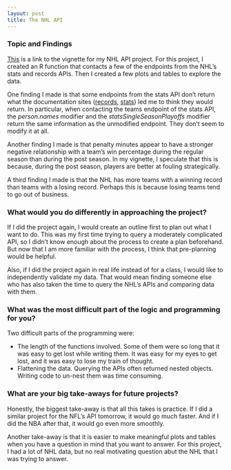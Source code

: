 ```yaml
---
layout: post
title: The NHL API
---
```


### Topic and Findings 

[This](https://jkburrows.github.io/Project-1/) is a link to the vignette for my NHL API project. For this project, I created an R function that contacts a few of the endpoints from the NHL’s stats and records APIs. Then I created a few plots and tables to explore the data. 

One finding I made is that some endpoints from the stats API don’t return what the documentation sites ([records](https://gitlab.com/dword4/nhlapi/-/blob/master/records-api.md), [stats](https://gitlab.com/dword4/nhlapi/-/blob/master/stats-api.md)) led me to think they would return. In particular, when contacting the teams endpoint of the stats API, the *person.names* modifier and the *statsSingleSeasonPlayoffs* modifier return the same information as the unmodified endpoint. They don’t seem to modify it at all. 

Another finding I made is that penalty minutes appear to have a stronger negative relationship with a team’s win percentage during the regular season than during the post season. In my vignette, I speculate that this is because, during the post season, players are better at fouling strategically. 

A third finding I made is that the NHL has more teams with a winning record than teams with a losing record. Perhaps this is because losing teams tend to go out of business. 

### What would you do differently in approaching the project?

If I did the project again, I would create an outline first to plan out what I want to do. This was my first time trying to query a moderately complicated API, so I didn’t know enough about the process to create a plan beforehand. But now that I am more familiar with the process, I think that pre-planning would be helpful. 

Also, if I did the project again in real life instead of for a class, I would like to independently validate my data. That would mean finding someone else who has also taken the time to query the NHL’s APIs and comparing data with them. 

### What was the most difficult part of the logic and programming for you?

Two difficult parts of the programming were: 

* The length of the functions involved. Some of them were so long that it was easy to get lost while writing them. It was easy for my eyes to get lost, and it was easy to lose my train of thought. 
* Flattening the data. Querying the APIs often returned nested objects. Writing code to un-nest them was time consuming. 

### What are your big take-aways for future projects?

Honestly, the biggest take-away is that all this takes is practice. If I did a similar project for the NFL’s API tomorrow, it would go much faster. And if I did the NBA after that, it would go even more smoothly. 

Another take-away is that it is easier to make meaningful plots and tables when you have a question in mind that you want to answer. For this project, I had a lot of NHL data, but no real motivating question abut the NHL that I was trying to answer. 












